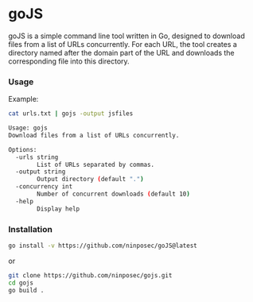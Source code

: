 # goJS
 
goJS is a simple command line tool written in Go, designed to download files from a list of URLs concurrently. For each URL, the tool creates a directory named after the domain part of the URL and downloads the corresponding file into this directory.


### Usage

Example:

```bash
cat urls.txt | gojs -output jsfiles
````


````bash
Usage: gojs
Download files from a list of URLs concurrently.

Options:
  -urls string
        List of URLs separated by commas.
  -output string
        Output directory (default ".")
  -concurrency int
        Number of concurrent downloads (default 10)
  -help
        Display help

````



### Installation

```bash
go install -v https://github.com/ninposec/goJS@latest
````

or

```bash
git clone https://github.com/ninposec/gojs.git
cd gojs
go build .
```
